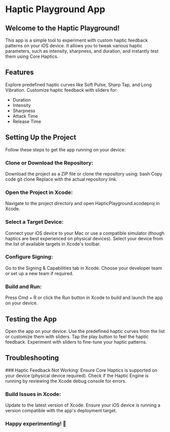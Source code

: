 # Haptic Playground App
## Welcome to the Haptic Playground!
This app is a simple tool to experiment with custom haptic feedback patterns on your iOS device. It allows you to tweak various haptic parameters, such as intensity, sharpness, and duration, and instantly test them using Core Haptics.

## Features
Explore predefined haptic curves like Soft Pulse, Sharp Tap, and Long Vibration.
Customize haptic feedback with sliders for:
* Duration
* Intensity
* Sharpness
* Attack Time
* Release Time

## Setting Up the Project
Follow these steps to get the app running on your device:

### Clone or Download the Repository:
Download the project as a ZIP file or clone the repository using:
bash
Copy code
git clone <repository-url>
Replace <repository-url> with the actual repository link.

### Open the Project in Xcode:
Navigate to the project directory and open HapticPlayground.xcodeproj in Xcode.

### Select a Target Device:
Connect your iOS device to your Mac or use a compatible simulator (though haptics are best experienced on physical devices).
Select your device from the list of available targets in Xcode's toolbar.

### Configure Signing:
Go to the Signing & Capabilities tab in Xcode.
Choose your developer team or set up a new team if required.

### Build and Run:
Press Cmd + R or click the Run button in Xcode to build and launch the app on your device.

## Testing the App
Open the app on your device.
Use the predefined haptic curves from the list or customize them with sliders.
Tap the play button to feel the haptic feedback.
Experiment with sliders to fine-tune your haptic patterns.

## Troubleshooting
### Haptic Feedback Not Working:
Ensure Core Haptics is supported on your device (physical device required).
Check if the Haptic Engine is running by reviewing the Xcode debug console for errors.
### Build Issues in Xcode:
Update to the latest version of Xcode.
Ensure your iOS device is running a version compatible with the app's deployment target.

### Happy experimenting! 🎉
